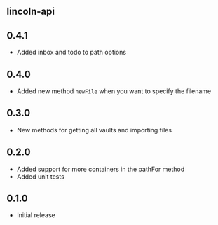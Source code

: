 ## lincoln-api

## 0.4.1

- Added inbox and todo to path options

## 0.4.0

- Added new method `newFile` when you want to specify the filename

## 0.3.0

- New methods for getting all vaults and importing files

## 0.2.0

- Added support for more containers in the pathFor method
- Added unit tests

## 0.1.0

- Initial release
